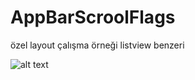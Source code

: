 # AppBarScroolFlags

özel layout çalışma örneği listview benzeri

![alt text](https://github.com/ihaydinn/AppBarScroolFlags/blob/master/%C3%B6zel%20layout.png)
